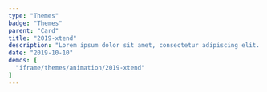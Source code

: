 ```yaml
---
type: "Themes"
badge: "Themes"
parent: "Card"
title: "2019-xtend"
description: "Lorem ipsum dolor sit amet, consectetur adipiscing elit. Nunc tempus laoreet leo sit amet iaculis."
date: "2019-10-10"
demos: [
  "iframe/themes/animation/2019-xtend"
]
---
```

